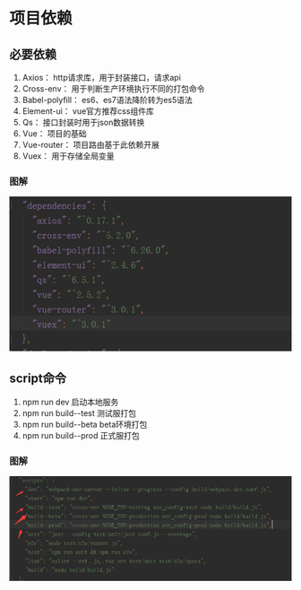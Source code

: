 # 项目依赖

## 必要依赖
1. Axios： http请求库，用于封装接口，请求api
2. Cross-env： 用于判断生产环境执行不同的打包命令
3. Babel-polyfill： es6、es7语法降阶转为es5语法
4. Element-ui： vue官方推荐css组件库
5. Qs： 接口封装时用于json数据转换
6. Vue： 项目的基础
7. Vue-router： 项目路由基于此依赖开展
8. Vuex： 用于存储全局变量
### 图解
![项目依赖](../../.vuepress/public/assets/images/dependence.png "项目依赖")

## script命令
1. npm run dev 启动本地服务
2. npm run build--test 测试服打包
3. npm run build--beta beta环境打包
4. npm run build--prod 正式服打包

### 图解
![script命令](../../.vuepress/public/assets/images/script.png "script命令")

